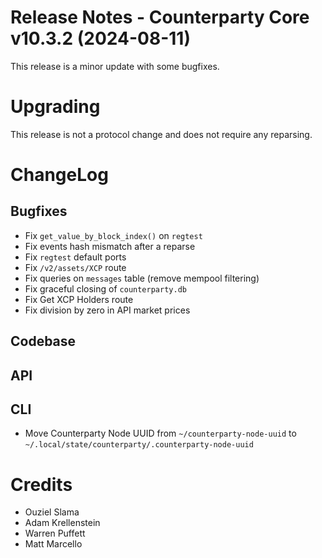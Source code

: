 # Release Notes - Counterparty Core v10.3.2 (2024-08-11)

This release is a minor update with some bugfixes.

# Upgrading

This release is not a protocol change and does not require any reparsing. 

# ChangeLog

## Bugfixes

* Fix `get_value_by_block_index()` on `regtest`
* Fix events hash mismatch after a reparse
* Fix `regtest` default ports
* Fix `/v2/assets/XCP` route
* Fix queries on `messages` table (remove mempool filtering)
* Fix graceful closing of `counterparty.db`
* Fix Get XCP Holders route
* Fix division by zero in API market prices

## Codebase

## API

## CLI

* Move Counterparty Node UUID from `~/counterparty-node-uuid` to `~/.local/state/counterparty/.counterparty-node-uuid`

# Credits

* Ouziel Slama
* Adam Krellenstein
* Warren Puffett
* Matt Marcello